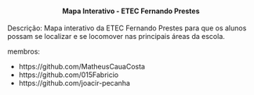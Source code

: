 <h4 style="text-align: center;">Mapa Interativo - ETEC Fernando Prestes</h4>

Descrição: Mapa interativo da ETEC Fernando Prestes para que os alunos possam se localizar e se locomover nas principais áreas da escola.

membros:
<ul>
    <li>https://github.com/MatheusCauaCosta</li>
    <li>https://github.com/015Fabricio</li>
    <li>https://github.com/joacir-pecanha</li>
</ul>

